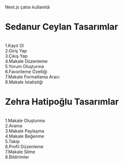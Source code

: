Next.js çatısı kullanıldı 
<h1>
  Sedanur Ceylan Tasarımlar
</h1>
<br>
1.Kayıt Ol
<br>
2.Giriş Yap
<br>
3.Çıkış Yap
<br>
4.Makale Düzenleme
<br>
5.Yorum Oluşturma
<br>
6.Favorileme Özelliği
<br>
7.Makale Formatlama Aracı
<br>
8.Makale İstatistiği
<br>
<h1>
  Zehra Hatipoğlu Tasarımlar
</h1>
<br>
1.Makale Oluşturma
<br>
2.Arama
<br>
3.Makale Paylaşma
<br>
4.Makale Beğenme
<br>
5.Takip
<br>
6.Profil Düzenleme
<br>
7.Makale Silme
<br>
8.Bildirimler
<br>
